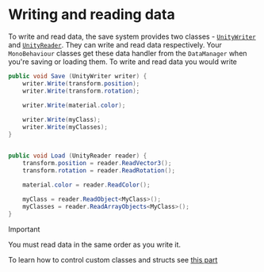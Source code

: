 ﻿# Writing and reading data

To write and read data, the save system provides two
classes -
[`UnityWriter`](../../api/SaveSystem.UnityHandlers.UnityWriter.yml)
and
[`UnityReader`](../../api/SaveSystem.UnityHandlers.UnityReader.yml).
They can write and read data respectively. Your
`MonoBehaviour` classes get these data handler from the
`DataManager` when you're saving or loading them. To write and
read data you would write

```csharp
public void Save (UnityWriter writer) {
    writer.Write(transform.position);
    writer.Write(transform.rotation);

    writer.Write(material.color);
    
    writer.Write(myClass);
    writer.Write(myClasses);
}


public void Load (UnityReader reader) {
    transform.position = reader.ReadVector3();
    transform.rotation = reader.ReadRotation();

    material.color = reader.ReadColor();
    
    myClass = reader.ReadObject<MyClass>();
    myClasses = reader.ReadArrayObjects<MyClass>();
}
```

> [!IMPORTANT]
> You must read data in the same order as you write it.

To learn how to control custom classes and structs see 
[this part](objects-control.md)
